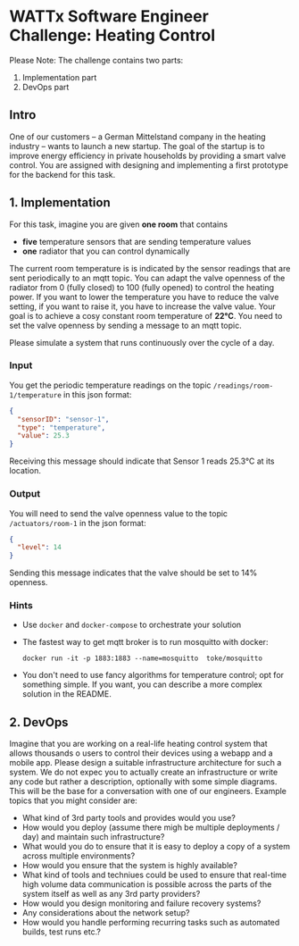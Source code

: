 
# WATTx Software Engineer Challenge: **Heating Control**

Please Note: The challenge contains two parts:

1. Implementation part
2. DevOps part

## Intro

One of our customers – a German Mittelstand company in the heating industry – wants to launch a new startup. The goal of the startup is to improve energy efficiency in private households by providing a smart valve control. You are assigned with designing and implementing a first prototype for the backend for this task.

## 1. Implementation

For this task, imagine you are given **one room** that contains

- **five** temperature sensors that are sending temperature values
- **one** radiator that you can control dynamically

The current room temperature is is indicated by the sensor readings that are sent periodically to an mqtt topic. You can adapt the valve openness of the radiator from 0 (fully closed) to 100 (fully opened) to control the heating power. If you want to lower the temperature you have to reduce the valve setting, if you want to raise it, you have to increase the valve value. Your goal is to achieve a cosy constant room temperature of **22°C**.
You need to set the valve openness by sending a message to an mqtt topic.

Please simulate a system that runs continuously over the cycle of a day.

### Input

You get the periodic temperature readings on the topic `/readings/room-1/temperature` in this json format:

```json
{
  "sensorID": "sensor-1",
  "type": "temperature",
  "value": 25.3
}
```

Receiving this message should indicate that Sensor 1 reads 25.3°C at its location.

### Output

You will need to send the valve openness value to the topic `/actuators/room-1` in the json format:

```json
{
  "level": 14
}
```

Sending this message indicates that the valve should be set to 14% openness.

### Hints

- Use `docker` and `docker-compose` to orchestrate your solution
- The fastest way to get mqtt broker is to run mosquitto with docker:

    ```
    docker run -it -p 1883:1883 --name=mosquitto  toke/mosquitto
    ```

- You don't need to use fancy algorithms for temperature control; opt for something simple. If you want, you can describe a more complex solution in the README.

## 2. DevOps

Imagine that you are working on a real-life heating control system that allows thousands o users to control their devices using a webapp and a mobile app. Please design a suitable infrastructure architecture for such a system.
We do not expec you to actually create an infrastructure or write any code but rather a description, optionally with some simple diagrams. This will be the base for a conversation with one of our engineers. 
Example topics that you might consider are:

* What kind of 3rd party tools and provides would you use?
* How would you deploy (assume there migh be multiple deployments / day) and maintain such infrastructure?
* What would you do to ensure that it is easy to deploy a copy of a system across multiple environments?
* How would you ensure that the system is highly available?
* What kind of tools and techniues could be used to ensure that real-time high volume data communication is possible across the parts of the system itself as well as any 3rd party providers?
* How would you design monitoring and failure recovery systems?
* Any considerations about the network setup?
* How would you handle performing recurring tasks such as automated builds, test runs etc.?

